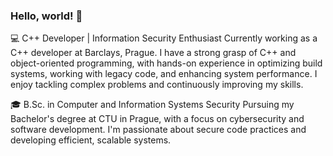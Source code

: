 ### Hello, world! 👋

💻 C++ Developer | Information Security Enthusiast
Currently working as a C++ developer at Barclays, Prague. I have a strong grasp of C++ and object-oriented programming, with hands-on experience in optimizing build systems, working with legacy code, and enhancing system performance. I enjoy tackling complex problems and continuously improving my skills.

🎓 B.Sc. in Computer and Information Systems Security
Pursuing my Bachelor's degree at CTU in Prague, with a focus on cybersecurity and software development. I'm passionate about secure code practices and developing efficient, scalable systems.

<!--
**IamElnar/IamElnar** is a ✨ _special_ ✨ repository because its `README.md` (this file) appears on your GitHub profile.

Here are some ideas to get you started:

- 🔭 I’m currently working on ...
- 🌱 I’m currently learning ...
- 👯 I’m looking to collaborate on ...
- 🤔 I’m looking for help with ...
- 💬 Ask me about ...
- 📫 How to reach me: ...
- 😄 Pronouns: ...
- ⚡ Fun fact: ...
-->
